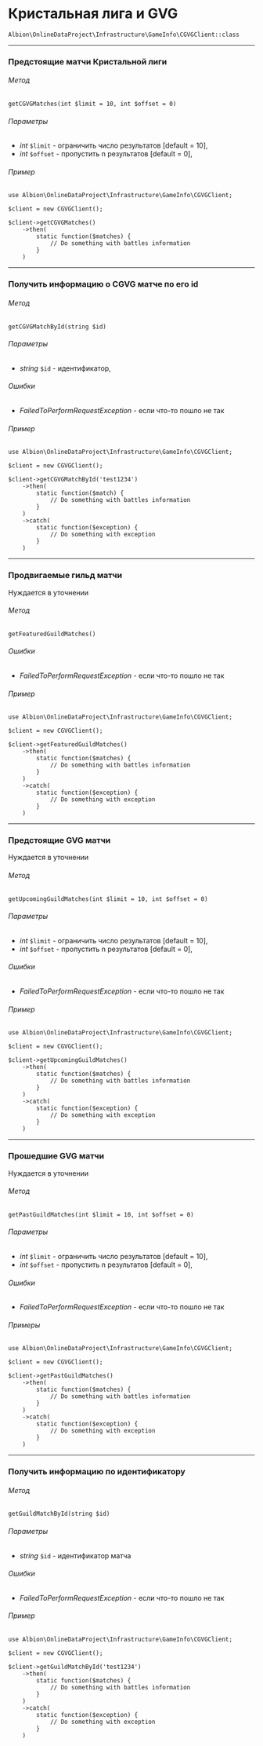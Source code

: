 # Кристальная лига и GVG 

`Albion\OnlineDataProject\Infrastructure\GameInfo\CGVGClient::class`  

--- 
### Предстоящие матчи Кристальной лиги

###### Метод
`getCGVGMatches(int $limit = 10, int $offset = 0)`

###### Параметры
 * _int_ `$limit` - ограничить число результатов [default = 10],
 * _int_ `$offset` - пропустить n результатов [default = 0], 

###### Пример

```
use Albion\OnlineDataProject\Infrastructure\GameInfo\CGVGClient;
 
$client = new CGVGClient();

$client->getCGVGMatches()
    ->then(
        static function($matches) {
            // Do something with battles information
        }
    )
```
--- 
### Получить информацию о CGVG матче по его id

###### Метод
`getCGVGMatchById(string $id)`

###### Параметры
 * _string_ `$id` - идентификатор, 

###### Ошибки
 * _FailedToPerformRequestException_ - если что-то пошло не так

###### Пример

```
use Albion\OnlineDataProject\Infrastructure\GameInfo\CGVGClient;
 
$client = new CGVGClient();

$client->getCGVGMatchById('test1234')
    ->then(
        static function($match) {
            // Do something with battles information
        }
    )
    ->catch(
        static function($exception) {
            // Do something with exception
        }
    )
```
--- 
### Продвигаемые гильд матчи

Нуждается в уточнении

###### Метод
`getFeaturedGuildMatches()` 

###### Ошибки
 * _FailedToPerformRequestException_ - если что-то пошло не так

###### Пример

```
use Albion\OnlineDataProject\Infrastructure\GameInfo\CGVGClient;
 
$client = new CGVGClient();

$client->getFeaturedGuildMatches()
    ->then(
        static function($matches) {
            // Do something with battles information
        }
    )
    ->catch(
        static function($exception) {
            // Do something with exception
        }
    )
```
--- 
### Предстоящие GVG матчи

Нуждается в уточнении 

###### Метод
`getUpcomingGuildMatches(int $limit = 10, int $offset = 0)`

###### Параметры
* _int_ `$limit` - ограничить число результатов [default = 10],
* _int_ `$offset` - пропустить n результатов [default = 0],  

###### Ошибки
 * _FailedToPerformRequestException_ - если что-то пошло не так

###### Пример

```
use Albion\OnlineDataProject\Infrastructure\GameInfo\CGVGClient;
 
$client = new CGVGClient();

$client->getUpcomingGuildMatches()
    ->then(
        static function($matches) {
            // Do something with battles information
        }
    )
    ->catch(
        static function($exception) {
            // Do something with exception
        }
    )
```
--- 
### Прошедшие GVG матчи

Нуждается в уточнении 

###### Метод
`getPastGuildMatches(int $limit = 10, int $offset = 0)`

###### Параметры
* _int_ `$limit` - ограничить число результатов [default = 10],
* _int_ `$offset` - пропустить n результатов [default = 0],  

###### Ошибки
 * _FailedToPerformRequestException_ - если что-то пошло не так

###### Примеры

```
use Albion\OnlineDataProject\Infrastructure\GameInfo\CGVGClient;
 
$client = new CGVGClient();

$client->getPastGuildMatches()
    ->then(
        static function($matches) {
            // Do something with battles information
        }
    )
    ->catch(
        static function($exception) {
            // Do something with exception
        }
    )
```
--- 
### Получить информацию по идентификатору 

###### Метод
`getGuildMatchById(string $id)`

###### Параметры
 * _string_ `$id` - идентификатор матча  

###### Ошибки
 * _FailedToPerformRequestException_ - если что-то пошло не так

###### Пример

```
use Albion\OnlineDataProject\Infrastructure\GameInfo\CGVGClient;
 
$client = new CGVGClient();

$client->getGuildMatchById('test1234')
    ->then(
        static function($matches) {
            // Do something with battles information
        }
    )
    ->catch(
        static function($exception) {
            // Do something with exception
        }
    )
```